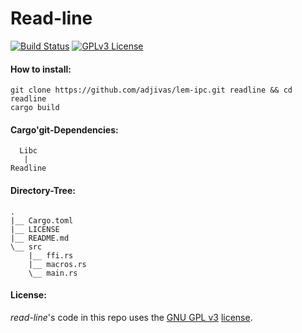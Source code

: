 # Read-line

[![Build Status](https://travis-ci.org/adjivas/read-line.svg)](https://travis-ci.org/adjivas/read-line)
[![GPLv3 License](http://img.shields.io/badge/license-GPLv3-blue.svg)](https://www.gnu.org/copyleft/gpl.html)

#### How to install:
```shell
git clone https://github.com/adjivas/lem-ipc.git readline && cd readline
cargo build
```

#### Cargo'git-Dependencies:
```shell
  Libc
   |
Readline
```

#### Directory-Tree:
```shell
.
|__ Cargo.toml
|__ LICENSE
|__ README.md
\__ src
    |__ ffi.rs
    |__ macros.rs
    \__ main.rs
```

#### License:
*read-line*'s code in this repo uses the [GNU GPL v3](http://www.gnu.org/licenses/gpl-3.0.html) [license](https://github.com/adjivas/read-line/blob/master/LICENSE).
